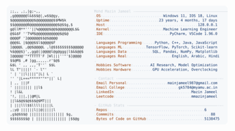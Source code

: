 <picture>
  <source srcset="https://raw.githubusercontent.com/mmazinjameel/mmazinjameel/main/dark_mode.svg?v=1742674186" media="(prefers-color-scheme: dark)">
  <img src="https://raw.githubusercontent.com/mmazinjameel/mmazinjameel/main/light_mode.svg?v=1742674186">
</picture>
